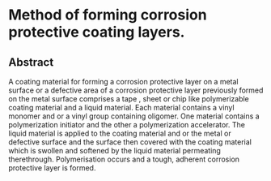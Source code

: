 # Method of forming corrosion protective coating layers.

## Abstract
A coating material for forming a corrosion protective layer on a metal surface or a defective area of a corrosion protective layer previously formed on the metal surface comprises a tape , sheet or chip like polymerizable coating material and a liquid material. Each material contains a vinyl monomer and or a vinyl group containing oligomer. One material contains a polymerization initiator and the other a polymerization accelerator. The liquid material is applied to the coating material and or the metal or defective surface and the surface then covered with the coating material which is swollen and softened by the liquid material permeating therethrough. Polymerisation occurs and a tough, adherent corrosion protective layer is formed.